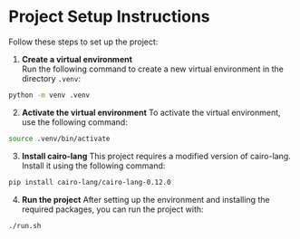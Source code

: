 # Project Setup Instructions

Follow these steps to set up the project:

1. **Create a virtual environment**  
   Run the following command to create a new virtual environment in the directory `.venv`:

```bash
python -m venv .venv
```

2. **Activate the virtual environment**
   To activate the virtual environment, use the following command:

```bash
source .venv/bin/activate
```

3. **Install cairo-lang**
   This project requires a modified version of cairo-lang. Install it using the following command:

```bash
pip install cairo-lang/cairo-lang-0.12.0
```

4. **Run the project**
   After setting up the environment and installing the required packages, you can run the project with:

```bash
./run.sh
```
